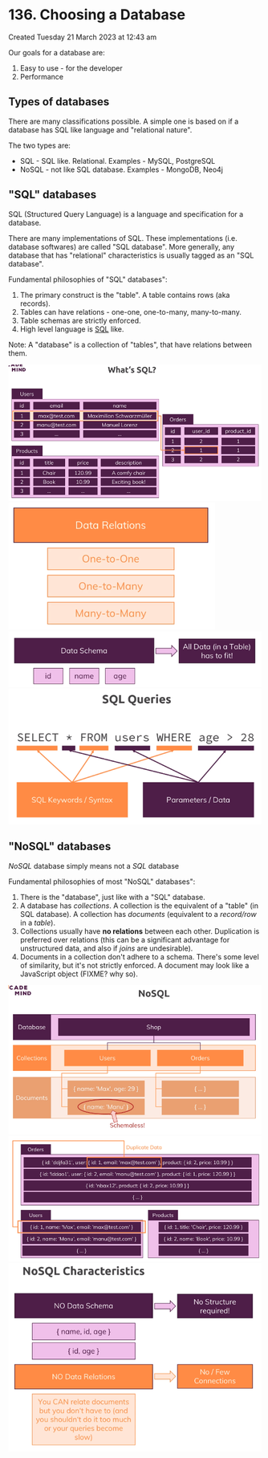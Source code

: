 # 136. Choosing a Database
Created Tuesday 21 March 2023 at 12:43 am

Our goals for a database are:
1. Easy to use - for the developer
2. Performance

## Types of databases
There are many classifications possible. A simple one is based on if a database has SQL like language and "relational nature".

The two types are:
- SQL - SQL like. Relational. Examples - MySQL, PostgreSQL
- NoSQL - not like SQL database. Examples - MongoDB, Neo4j


## "SQL" databases
SQL (Structured Query Language) is a language and specification for a database.

There are many implementations of SQL. These implementations (i.e. database softwares) are called "SQL database". More generally, any database that has "relational" characteristics is usually tagged as an "SQL database".

Fundamental philosophies of "SQL" databases":
1. The primary construct is the "table". A table contains rows (aka records).
2. Tables can have relations - one-one, one-to-many, many-to-many.
3. Table schemas are strictly enforced.
4. High level language is [SQL](https://en.wikipedia.org/wiki/SQL) like.

Note: A "database" is a collection of "tables", that have relations between them.

![](../../../../assets/136_Choosing_a_Database-image-1-c7e79388.png)
![](../../../../assets/136_Choosing_a_Database-image-2-c7e79388.png)
![](../../../../assets/136_Choosing_a_Database-image-3-c7e79388.png)
![](../../../../assets/136_Choosing_a_Database-image-4-c7e79388.png)


## "NoSQL" databases
*NoSQL* database simply means not a *SQL* database

Fundamental philosophies of most "NoSQL" databases":
1. There is the "database", just like with a "SQL" database.
2. A database has *collections*. A collection is the equivalent of a "table" (in SQL database). A collection has *documents* (equivalent to a *record/row* in a *table*).
3. Collections usually have **no relations** between each other. Duplication is preferred over relations (this can be a significant advantage for unstructured data, and also if *joins* are undesirable).
4. Documents in a collection don't adhere to a schema. There's some level of similarity, but it's not strictly enforced. A document may look like a JavaScript object (FIXME? why so).

![](../../../../assets/136_Choosing_a_Database-image-5-c7e79388.png)
![](../../../../assets/136_Choosing_a_Database-image-6-c7e79388.png)
![](../../../../assets/136_Choosing_a_Database-image-7-c7e79388.png)
